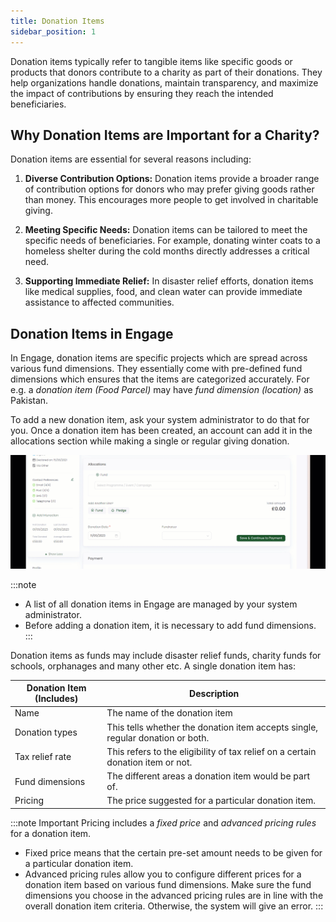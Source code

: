 ```yaml
---
title: Donation Items
sidebar_position: 1
---
```


Donation items typically refer to tangible items like specific goods or products that donors contribute to a charity as part of their donations. They help organizations handle donations, maintain transparency, and maximize the impact of contributions by ensuring they reach the intended beneficiaries.

## Why Donation Items are Important for a Charity?

Donation items are essential for several reasons including:

1. **Diverse Contribution Options:** Donation items provide a broader range of contribution options for donors who may prefer giving goods rather than money. This encourages more people to get involved in charitable giving.

2. **Meeting Specific Needs:** Donation items can be tailored to meet the specific needs of beneficiaries. For example, donating winter coats to a homeless shelter during the cold months directly addresses a critical need.

3. **Supporting Immediate Relief:** In disaster relief efforts, donation items like medical supplies, food, and clean water can provide immediate assistance to affected communities.

## Donation Items in Engage

In Engage, donation items are specific projects which are spread across various fund dimensions. They essentially come with pre-defined fund dimensions which ensures that the items are categorized accurately. For e.g. a *donation item (Food Parcel)* may have *fund dimension (location)* as Pakistan.

To add a new donation item, ask your system administrator to do that for you. Once a donation item has been created, an account can add it in the allocations section while making a single or regular giving donation.

![Adding Funds in Allocations for Donation Gif](./adding-donation-items-allocations.gif)

:::note
- A list of all donation items in Engage are managed by your system administrator.
- Before adding a donation item, it is necessary to add fund dimensions.
:::

Donation items as funds may include disaster relief funds, charity funds for schools, orphanages and many other etc. A single donation item has:

| Donation Item (Includes) | Description | 
| ------------------------ | ----------- |
| Name | The name of the donation item |
| Donation types | This tells whether the donation item accepts single, regular donation or both. | 
| Tax relief rate | This refers to the eligibility of tax relief on a certain donation item or not. |
| Fund dimensions | The different areas a donation item would be part of. | 
| Pricing | The price suggested for a particular donation item. |

:::note Important
Pricing includes a *fixed price* and *advanced pricing rules* for a donation item. 
- Fixed price means that the certain pre-set amount needs to be given for a particular donation item. 
- Advanced pricing rules allow you to configure different prices for a donation item based on various fund dimensions. Make sure the fund dimensions you choose in the advanced pricing rules are in line with the overall donation item criteria. Otherwise, the system will give an error.
:::